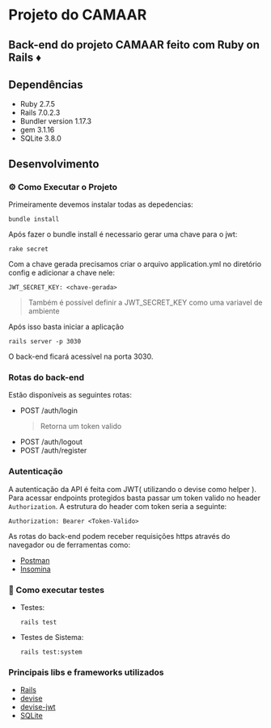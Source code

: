 # Projeto do CAMAAR

## Back-end do projeto CAMAAR feito com Ruby on Rails ♦️

## Dependências
- Ruby 2.7.5
- Rails 7.0.2.3
- Bundler version 1.17.3
- gem 3.1.16
- SQLite 3.8.0
## Desenvolvimento
### ⚙️ Como Executar o Projeto

Primeiramente devemos instalar todas as depedencias:

```
bundle install
```
Após fazer o bundle install é necessario gerar uma chave para o jwt:

```
rake secret
```

Com a chave gerada precisamos criar o arquivo application.yml no diretório config e adicionar a chave nele:

```
JWT_SECRET_KEY: <chave-gerada>
```
> Também é possível definir a JWT_SECRET_KEY como uma variavel de ambiente

Após isso basta iniciar a aplicação

```
rails server -p 3030
```
O back-end ficará acessível na porta 3030. 

### Rotas do back-end

Estão disponíveis as seguintes rotas:
- POST /auth/login
  > Retorna um token valido
- POST /auth/logout
- POST /auth/register

### Autenticação

A autenticação da API é feita com JWT( utilizando o devise como helper ).
Para acessar endpoints protegidos basta passar um token valido no header `Authorization`.
A estrutura do header com token seria a seguinte:
```
Authorization: Bearer <Token-Valido>
```

As rotas do back-end podem receber requisições https através do navegador ou 
de ferramentas como:
- [Postman](https://insomnia.rest/)
- [Insomina](https://insomnia.rest/download)
  
### 🧪 Como executar testes

- Testes:
  ```
  rails test
  ```
- Testes de Sistema:
  ```
  rails test:system
  ```

### Principais libs e frameworks utilizados

- [Rails](https://rubyonrails.org/)
- [devise](https://github.com/heartcombo/devise)
- [devise-jwt](https://github.com/waiting-for-dev/devise-jwt)
- [SQLite](https://www.sqlite.org/index.html)
